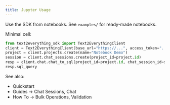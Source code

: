 ```yaml
---
title: Jupyter Usage
---
```


Use the SDK from notebooks. See `examples/` for ready-made notebooks.

Minimal cell:
```python
from text2everything_sdk import Text2EverythingClient
client = Text2EverythingClient(base_url="https://...", access_token="...", workspace_name="workspaces/dev")
project = client.projects.create(name="Notebook Demo")
session = client.chat_sessions.create(project_id=project.id)
resp = client.chat.chat_to_sql(project_id=project.id, chat_session_id=session.id, query="Count users")
resp.sql_query
```

See also:
- Quickstart
- Guides → Chat Sessions, Chat
- How To → Bulk Operations, Validation
